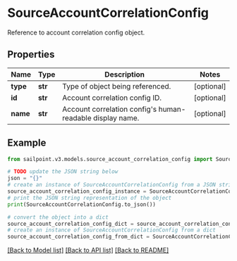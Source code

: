 # SourceAccountCorrelationConfig

Reference to account correlation config object.

## Properties

Name | Type | Description | Notes
------------ | ------------- | ------------- | -------------
**type** | **str** | Type of object being referenced. | [optional] 
**id** | **str** | Account correlation config ID. | [optional] 
**name** | **str** | Account correlation config&#39;s human-readable display name. | [optional] 

## Example

```python
from sailpoint.v3.models.source_account_correlation_config import SourceAccountCorrelationConfig

# TODO update the JSON string below
json = "{}"
# create an instance of SourceAccountCorrelationConfig from a JSON string
source_account_correlation_config_instance = SourceAccountCorrelationConfig.from_json(json)
# print the JSON string representation of the object
print(SourceAccountCorrelationConfig.to_json())

# convert the object into a dict
source_account_correlation_config_dict = source_account_correlation_config_instance.to_dict()
# create an instance of SourceAccountCorrelationConfig from a dict
source_account_correlation_config_from_dict = SourceAccountCorrelationConfig.from_dict(source_account_correlation_config_dict)
```
[[Back to Model list]](../README.md#documentation-for-models) [[Back to API list]](../README.md#documentation-for-api-endpoints) [[Back to README]](../README.md)


